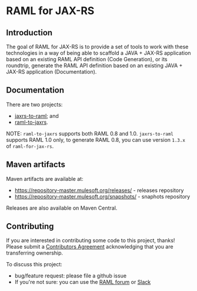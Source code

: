 # RAML for JAX-RS

## Introduction
The goal of RAML for JAX-RS is to provide a set of tools to work with these technologies in a way of being able to scaffold a JAVA + JAX-RS application based on an existing RAML API definition (Code Generation),
or its roundtrip, generate the RAML API definition based on an existing JAVA + JAX-RS application (Documentation).

## Documentation
There are two projects:
- [jaxrs-to-raml](jaxrs-to-raml/README.md); and
- [raml-to-jaxrs](raml-to-jaxrs/README.md).

NOTE: `raml-to-jaxrs` supports both RAML 0.8 and 1.0. `jaxrs-to-raml` supports RAML 1.0 only, to generate RAML 0.8, you can use version `1.3.x` of `raml-for-jax-rs`.

## Maven artifacts
Maven artifacts are available at:
 - https://repository-master.mulesoft.org/releases/ - releases repository
 - https://repository-master.mulesoft.org/snapshots/ - snaphots repository

Releases are also available on Maven Central.

## Contributing
If you are interested in contributing some code to this project, thanks! Please submit a [Contributors Agreement](https://api-notebook.anypoint.mulesoft.com/notebooks#380297ed0e474010ff43) acknowledging that you are transferring ownership.

To discuss this project:
- bug/feature request: please file a github issue
- If you're not sure: you can use the [RAML forum](http://forums.raml.org/) or [Slack](https://raml.org/slack)
